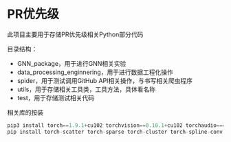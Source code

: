 # PR优先级

此项目主要用于存储PR优先级相关Python部分代码

目录结构：
- GNN_package，用于进行GNN相关实验
- data_processing_enginnering，用于进行数据工程化操作
- spider，用于测试调用GitHub API相关操作，与书写相关爬虫程序
- utils，用于存储相关工具类，工具方法，具体看名称
- test，用于存储测试相关代码

相关库的按装
```python
pip3 install torch==1.9.1+cu102 torchvision==0.10.1+cu102 torchaudio===0.9.1 -f https://download.pytorch.org/whl/torch_stable.html
pip install torch-scatter torch-sparse torch-cluster torch-spline-conv torch-geometric -f https://data.pyg.org/whl/torch-1.9.0+cu102.html
```
